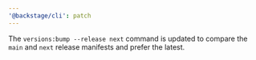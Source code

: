 ```yaml
---
'@backstage/cli': patch
---
```


The `versions:bump --release next` command is updated to compare the `main` and `next` release manifests and prefer the latest.
